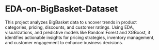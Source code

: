# EDA-on-BigBasket-Dataset
This project analyzes BigBasket data to uncover trends in product categories, pricing, discounts, and customer ratings. Using EDA, visualizations, and predictive models like Random Forest and XGBoost, it identifies actionable insights for pricing strategies, inventory management, and customer engagement to enhance business decisions.
